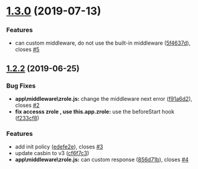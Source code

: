 # [1.3.0](https://github.com/klren0312/egg-zrole/compare/v1.2.2...v1.3.0) (2019-07-13)


### Features

* can custom middleware, do not use the built-in middleware ([5f4637d](https://github.com/klren0312/egg-zrole/commit/5f4637d)), closes [#5](https://github.com/klren0312/egg-zrole/issues/5)



## [1.2.2](https://github.com/klren0312/egg-zrole/compare/f233cf8...v1.2.2) (2019-06-25)


### Bug Fixes

* **app\middleware\zrole.js:** change the middleware next error ([f91a6d2](https://github.com/klren0312/egg-zrole/commit/f91a6d2)), closes [#2](https://github.com/klren0312/egg-zrole/issues/2)
* **fix accesss zrole , use this.app.zrole:** use the beforeStart hook ([f233cf8](https://github.com/klren0312/egg-zrole/commit/f233cf8))


### Features

* add init policy ([edefe2e](https://github.com/klren0312/egg-zrole/commit/edefe2e)), closes [#3](https://github.com/klren0312/egg-zrole/issues/3)
* update casbin to v3 ([cf6f7c3](https://github.com/klren0312/egg-zrole/commit/cf6f7c3))
* **app\middleware\zrole.js:** can  custom response ([856d71b](https://github.com/klren0312/egg-zrole/commit/856d71b)), closes [#4](https://github.com/klren0312/egg-zrole/issues/4)



